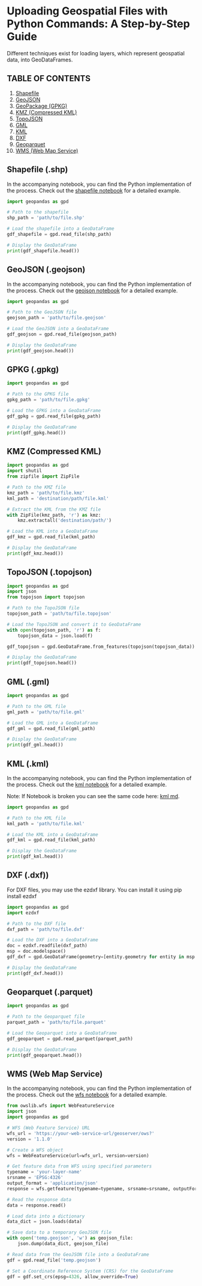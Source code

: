 # Uploading Geospatial Files with Python Commands: A Step-by-Step Guide
Different techniques exist for loading layers, which represent geospatial data, into GeoDataFrames.

## TABLE OF CONTENTS
1. [Shapefile](#shapefile)
2. [GeoJSON](#geojson)
3. [GeoPackage (GPKG)](#gpkg)
4. [KMZ (Compressed KML)](#kmz)
5. [TopoJSON](#topojson)
6. [GML](#gml)
7. [KML](#kml)
8. [DXF](#dxf)
9. [Geoparquet](#parquet)
10. [WMS (Web Map Service)](#wms)


## Shapefile (.shp) <a name="shapefile"></a>

In the accompanying notebook, you can find the Python implementation of the process. Check out the <a href="https://github.com/oechenique/boundaries/blob/main/Notebook/shapefile.ipynb" target="_blank">shapefile notebook</a> for a detailed example.

```python
import geopandas as gpd

# Path to the shapefile
shp_path = 'path/to/file.shp'

# Load the shapefile into a GeoDataFrame
gdf_shapefile = gpd.read_file(shp_path)

# Display the GeoDataFrame
print(gdf_shapefile.head())
```
## GeoJSON (.geojson) <a name="geojson"></a>

In the accompanying notebook, you can find the Python implementation of the process. Check out the <a href="https://github.com/oechenique/boundaries/blob/main/Notebook/geojson.ipynb" target="_blank">geojson notebook</a> for a detailed example.

```python
import geopandas as gpd

# Path to the GeoJSON file
geojson_path = 'path/to/file.geojson'

# Load the GeoJSON into a GeoDataFrame
gdf_geojson = gpd.read_file(geojson_path)

# Display the GeoDataFrame
print(gdf_geojson.head())
```

## GPKG (.gpkg) <a name="gpkg"></a>

```python
import geopandas as gpd

# Path to the GPKG file
gpkg_path = 'path/to/file.gpkg'

# Load the GPKG into a GeoDataFrame
gdf_gpkg = gpd.read_file(gpkg_path)

# Display the GeoDataFrame
print(gdf_gpkg.head())
```

## KMZ (Compressed KML) <a name="kmz"></a>

```python
import geopandas as gpd
import shutil
from zipfile import ZipFile

# Path to the KMZ file
kmz_path = 'path/to/file.kmz'
kml_path = 'destination/path/file.kml'

# Extract the KML from the KMZ file
with ZipFile(kmz_path, 'r') as kmz:
    kmz.extractall('destination/path/')

# Load the KML into a GeoDataFrame
gdf_kmz = gpd.read_file(kml_path)

# Display the GeoDataFrame
print(gdf_kmz.head())
```

## TopoJSON (.topojson) <a name="topojson"></a>

```python
import geopandas as gpd
import json
from topojson import topojson

# Path to the TopoJSON file
topojson_path = 'path/to/file.topojson'

# Load the TopoJSON and convert it to GeoDataFrame
with open(topojson_path, 'r') as f:
    topojson_data = json.load(f)

gdf_topojson = gpd.GeoDataFrame.from_features(topojson(topojson_data))

# Display the GeoDataFrame
print(gdf_topojson.head())
```

## GML (.gml) <a name="gml"></a>

```python
import geopandas as gpd

# Path to the GML file
gml_path = 'path/to/file.gml'

# Load the GML into a GeoDataFrame
gdf_gml = gpd.read_file(gml_path)

# Display the GeoDataFrame
print(gdf_gml.head())
```

## KML (.kml) <a name="kml"></a>

In the accompanying notebook, you can find the Python implementation of the process. Check out the <a href="https://github.com/oechenique/boundaries/blob/main/Notebook/kml.ipynb" target="_blank">kml notebook</a> for a detailed example. 

Note: If Notebook is broken you can see the same code here: <a href="https://github.com/oechenique/boundaries/blob/main/Notebook/data/jp_kml/kml.md" target="_blank">kml md</a>.

```python
import geopandas as gpd

# Path to the KML file
kml_path = 'path/to/file.kml'

# Load the KML into a GeoDataFrame
gdf_kml = gpd.read_file(kml_path)

# Display the GeoDataFrame
print(gdf_kml.head())
```

## DXF (.dxf)) <a name="dxf"></a>
For DXF files, you may use the ezdxf library. You can install it using pip install ezdxf
```python
import geopandas as gpd
import ezdxf

# Path to the DXF file
dxf_path = 'path/to/file.dxf'

# Load the DXF into a GeoDataFrame
doc = ezdxf.readfile(dxf_path)
msp = doc.modelspace()
gdf_dxf = gpd.GeoDataFrame(geometry=[entity.geometry for entity in msp.query('LINE')])

# Display the GeoDataFrame
print(gdf_dxf.head())
```

## Geoparquet (.parquet) <a name="parquet"></a>

```python
import geopandas as gpd

# Path to the Geoparquet file
parquet_path = 'path/to/file.parquet'

# Load the Geoparquet into a GeoDataFrame
gdf_geoparquet = gpd.read_parquet(parquet_path)

# Display the GeoDataFrame
print(gdf_geoparquet.head())
```

## WMS (Web Map Service) <a name="wms"></a>

In the accompanying notebook, you can find the Python implementation of the process. Check out the <a href="https://github.com/oechenique/boundaries/blob/main/Notebook/wms.ipynb" target="_blank">wfs notebook</a> for a detailed example.

```python
from owslib.wfs import WebFeatureService
import json
import geopandas as gpd

# WFS (Web Feature Service) URL
wfs_url = 'https://your-web-service-url/geoserver/ows?'
version = '1.1.0'

# Create a WFS object
wfs = WebFeatureService(url=wfs_url, version=version)

# Get feature data from WFS using specified parameters
typename = 'your-layer-name'
srsname = 'EPSG:4326'
output_format = 'application/json'
response = wfs.getfeature(typename=typename, srsname=srsname, outputFormat=output_format)

# Read the response data
data = response.read()

# Load data into a dictionary
data_dict = json.loads(data)

# Save data to a temporary GeoJSON file
with open('temp.geojson', 'w') as geojson_file:
    json.dump(data_dict, geojson_file)

# Read data from the GeoJSON file into a GeoDataFrame
gdf = gpd.read_file('temp.geojson')

# Set a Coordinate Reference System (CRS) for the GeoDataFrame
gdf = gdf.set_crs(epsg=4326, allow_override=True)
```
